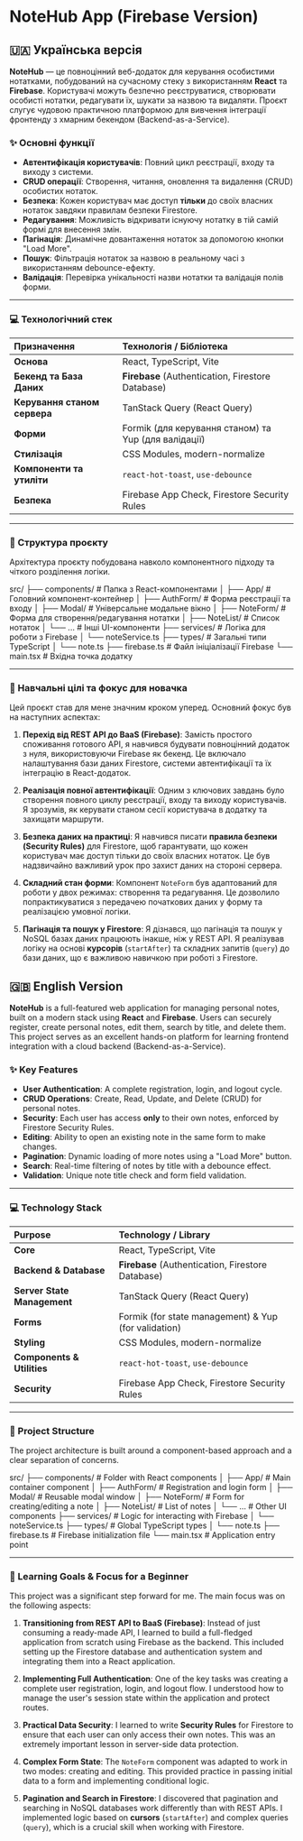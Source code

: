 # NoteHub App (Firebase Version)

## 🇺🇦 Українська версія

**NoteHub** — це повноцінний веб-додаток для керування особистими нотатками, побудований на сучасному стеку з використанням **React** та **Firebase**. Користувачі можуть безпечно реєструватися, створювати особисті нотатки, редагувати їх, шукати за назвою та видаляти. Проєкт слугує чудовою практичною платформою для вивчення інтеграції фронтенду з хмарним бекендом (Backend-as-a-Service).

### ✨ Основні функції

-   **Автентифікація користувачів**: Повний цикл реєстрації, входу та виходу з системи.
-   **CRUD операції**: Створення, читання, оновлення та видалення (CRUD) особистих нотаток.
-   **Безпека**: Кожен користувач має доступ **тільки** до своїх власних нотаток завдяки правилам безпеки Firestore.
-   **Редагування**: Можливість відкривати існуючу нотатку в тій самій формі для внесення змін.
-   **Пагінація**: Динамічне довантаження нотаток за допомогою кнопки "Load More".
-   **Пошук**: Фільтрація нотаток за назвою в реальному часі з використанням debounce-ефекту.
-   **Валідація**: Перевірка унікальності назви нотатки та валідація полів форми.

---

### 💻 Технологічний стек

| Призначення                  | Технологія / Бібліотека                              |
| :--------------------------- | :--------------------------------------------------- |
| **Основа**                   | React, TypeScript, Vite                              |
| **Бекенд та База Даних**     | **Firebase** (Authentication, Firestore Database)    |
| **Керування станом сервера** | TanStack Query (React Query)                         |
| **Форми**                    | Formik (для керування станом) та Yup (для валідації) |
| **Стилізація**               | CSS Modules, modern-normalize                        |
| **Компоненти та утиліти**    | `react-hot-toast`, `use-debounce`                    |
| **Безпека**                  | Firebase App Check, Firestore Security Rules         |

---

### 📂 Структура проєкту

Архітектура проєкту побудована навколо компонентного підходу та чіткого розділення логіки.

src/
├── components/ # Папка з React-компонентами
│ ├── App/ # Головний компонент-контейнер
│ ├── AuthForm/ # Форма реєстрації та входу
│ ├── Modal/ # Універсальне модальне вікно
│ ├── NoteForm/ # Форма для створення/редагування нотатки
│ ├── NoteList/ # Список нотаток
│ └── ... # Інші UI-компоненти
├── services/ # Логіка для роботи з Firebase
│ └── noteService.ts
├── types/ # Загальні типи TypeScript
│ └── note.ts
├── firebase.ts # Файл ініціалізації Firebase
└── main.tsx # Вхідна точка додатку

---

### 🚀 Навчальні цілі та фокус для новачка

Цей проєкт став для мене значним кроком уперед. Основний фокус був на наступних аспектах:

1.  **Перехід від REST API до BaaS (Firebase)**: Замість простого споживання готового API, я навчився будувати повноцінний додаток з нуля, використовуючи Firebase як бекенд. Це включало налаштування бази даних Firestore, системи автентифікації та їх інтеграцію в React-додаток.

2.  **Реалізація повної автентифікації**: Одним з ключових завдань було створення повного циклу реєстрації, входу та виходу користувачів. Я зрозумів, як керувати станом сесії користувача в додатку та захищати маршрути.

3.  **Безпека даних на практиці**: Я навчився писати **правила безпеки (Security Rules)** для Firestore, щоб гарантувати, що кожен користувач має доступ тільки до своїх власних нотаток. Це був надзвичайно важливий урок про захист даних на стороні сервера.

4.  **Складний стан форми**: Компонент `NoteForm` був адаптований для роботи у двох режимах: створення та редагування. Це дозволило попрактикуватися з передачею початкових даних у форму та реалізацією умовної логіки.

5.  **Пагінація та пошук у Firestore**: Я дізнався, що пагінація та пошук у NoSQL базах даних працюють інакше, ніж у REST API. Я реалізував логіку на основі **курсорів** (`startAfter`) та складних запитів (`query`) до бази даних, що є важливою навичкою при роботі з Firestore.

## 🇬🇧 English Version

**NoteHub** is a full-featured web application for managing personal notes, built on a modern stack using **React** and **Firebase**. Users can securely register, create personal notes, edit them, search by title, and delete them. This project serves as an excellent hands-on platform for learning frontend integration with a cloud backend (Backend-as-a-Service).

### ✨ Key Features

-   **User Authentication**: A complete registration, login, and logout cycle.
-   **CRUD Operations**: Create, Read, Update, and Delete (CRUD) for personal notes.
-   **Security**: Each user has access **only** to their own notes, enforced by Firestore Security Rules.
-   **Editing**: Ability to open an existing note in the same form to make changes.
-   **Pagination**: Dynamic loading of more notes using a "Load More" button.
-   **Search**: Real-time filtering of notes by title with a debounce effect.
-   **Validation**: Unique note title check and form field validation.

---

### 💻 Technology Stack

| Purpose                     | Technology / Library                                 |
| :-------------------------- | :--------------------------------------------------- |
| **Core**                    | React, TypeScript, Vite                              |
| **Backend & Database**      | **Firebase** (Authentication, Firestore Database)    |
| **Server State Management** | TanStack Query (React Query)                         |
| **Forms**                   | Formik (for state management) & Yup (for validation) |
| **Styling**                 | CSS Modules, modern-normalize                        |
| **Components & Utilities**  | `react-hot-toast`, `use-debounce`                    |
| **Security**                | Firebase App Check, Firestore Security Rules         |

---

### 📂 Project Structure

The project architecture is built around a component-based approach and a clear separation of concerns.

src/
├── components/ # Folder with React components
│ ├── App/ # Main container component
│ ├── AuthForm/ # Registration and login form
│ ├── Modal/ # Reusable modal window
│ ├── NoteForm/ # Form for creating/editing a note
│ ├── NoteList/ # List of notes
│ └── ... # Other UI components
├── services/ # Logic for interacting with Firebase
│ └── noteService.ts
├── types/ # Global TypeScript types
│ └── note.ts
├── firebase.ts # Firebase initialization file
└── main.tsx # Application entry point

---

### 🚀 Learning Goals & Focus for a Beginner

This project was a significant step forward for me. The main focus was on the following aspects:

1.  **Transitioning from REST API to BaaS (Firebase)**: Instead of just consuming a ready-made API, I learned to build a full-fledged application from scratch using Firebase as the backend. This included setting up the Firestore database and authentication system and integrating them into a React application.

2.  **Implementing Full Authentication**: One of the key tasks was creating a complete user registration, login, and logout flow. I understood how to manage the user's session state within the application and protect routes.

3.  **Practical Data Security**: I learned to write **Security Rules** for Firestore to ensure that each user can only access their own notes. This was an extremely important lesson in server-side data protection.

4.  **Complex Form State**: The `NoteForm` component was adapted to work in two modes: creating and editing. This provided practice in passing initial data to a form and implementing conditional logic.

5.  **Pagination and Search in Firestore**: I discovered that pagination and searching in NoSQL databases work differently than with REST APIs. I implemented logic based on **cursors** (`startAfter`) and complex queries (`query`), which is a crucial skill when working with Firestore.
